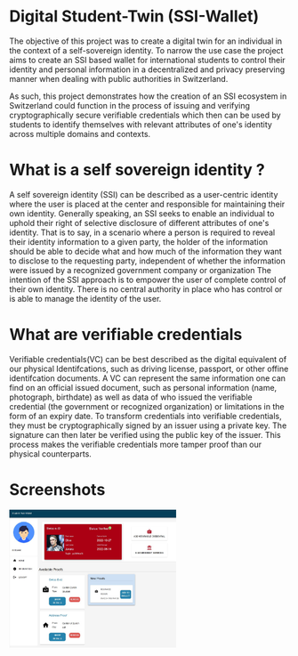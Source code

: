 # Digital Student-Twin (SSI-Wallet)

The objective of this project was to create a digital twin for an individual in
the context of a self-sovereign identity. To narrow the use case the project aims 
to create an SSI based wallet for international students to control their identity
and personal information in a decentralized and privacy preserving manner when dealing 
with public authorities in Switzerland.

As such, this project demonstrates how the creation of an SSI ecosystem in Switzerland
could function in the process of issuing and verifying cryptographically secure verifiable 
credentials which then can be used by students to identify themselves with relevant attributes
of one's identity across multiple domains and contexts.


# What is a self sovereign identity ?

A self sovereign identity (SSI) can be described as a user-centric identity where
the user is placed at the center and responsible for maintaining their own identity. Generally
speaking, an SSI seeks to enable an individual to uphold their right of selective
disclosure of different attributes of one's identity. That is to say, in a scenario where a 
person is required to reveal their identity information to a given party, the holder of the information should be able to decide what
and how much of the information they want to disclose to the requesting party, independent
of whether the information were issued by a recognized government company
or organization
The intention of the SSI approach is to empower the user of complete control of their own
identity. There is no central authority in place who has control or is able to manage the
identity of the user.

# What are verifiable credentials

Verifiable credentials(VC) can be best described as the digital equivalent of our physical Identifcations, such as driving
license, passport, or other offine identifcation documents. A VC can represent the same information one can find on an official issued document,
such as personal information (name, photograph, birthdate) as well as data of who issued
the verifiable credential (the government or recognized organization) or limitations in the
form of an expiry date. To transform credentials into verifiable credentials, they must be cryptographically
signed by an issuer using a private key. The signature can then later be verified using
the public key of the issuer. This process makes the verifiable credentials more
tamper proof than our physical counterparts.

# Screenshots

<img src="src/Images/home_page.jpg" width = "300">


